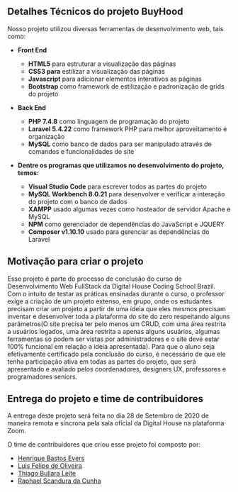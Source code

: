 ## Detalhes Técnicos do projeto BuyHood

Nosso projeto utilizou diversas ferramentas de desenvolvimento web, tais como:

- **Front End**
  - **HTML5** para estruturar a visualização das páginas
  - **CSS3 para** estilizar a visualização das páginas
  - **Javascript** para adicionar elementos interativos as páginas
  - **Bootstrap** como framework de estilização e padronização de grids do projeto
 
 - **Back End**
   - **PHP 7.4.8** como linguagem de programação do projeto
   - **Laravel 5.4.22** como framework PHP para melhor aproveitamento e organização
   - **MySQL** como banco de dados para ser manipulado através de comandos e funcionalidades do site
   
- **Dentre os programas que utilizamos no desenvolvimento do projeto, temos:**  
  - **Visual Studio Code** para escrever todos as partes do projeto
  - **MySQL Workbench 8.0.21** para desenvolver e verificar a interação do projeto com o banco de dados
  - **XAMPP** usado algumas vezes como hosteador de servidor Apache e MySQL
  - **NPM** como gerenciador de dependências do JavaScript e JQUERY
  - **Composer v1.10.10** usado para gerenciar as dependências do Laravel
    
 ## Motivação para criar o projeto
 
Esse projeto é parte do processo de conclusão do curso de Desenvolvimento Web FullStack da Digital House Coding School Brazil. Com o intuito de testar as práticas ensinadas durante o curso, o professor exige a criação de um projeto extenso, em grupo, onde os estudantes precisam criar um projeto a partir de uma ideia que eles mesmos precisam inventar e desenvolver toda a plataforma do site do zero respeitando alguns parâmetros(O site precisa ter pelo menos um CRUD, com uma área restrita a usuários logados, uma área restrita a apenas alguns usuários, algumas ferramentas só podem ser vistas por administradores e o site deve estar 100% funcional em relação a ideia apresentada). Para que o aluno seja efetivamente certificado pela conclusão do curso, é necessário de que ele tenha participação ativa em todas as partes do projeto, que será apresentado e avaliado pelos coordenadores, designers UX, professores e programadores seniors.
 
 ## Entrega do projeto e time de contribuidores
 A entrega deste projeto será feita no dia 28 de Setembro de 2020 de maneira remota e síncrona pela sala oficial da Digital House na plataforma Zoom.
 
 O time de contribuidores que criou esse projeto foi composto por:
 
 - [Henrique Bastos Evers](https://github.com/EversHenrique)
 - [Luis Felipe de Oliveira](https://github.com/LuisFelipeOl)
 - [Thiago Bullara Leite](https://github.com/ThiagoBullara)
 - [Raphael Scandura da Cunha](https://github.com/raphaelscandura)
